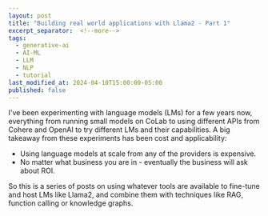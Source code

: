 ```yaml
---
layout: post
title: "Building real world applications with Llama2 - Part 1"
excerpt_separator:  <!--more-->
tags:
  - generative-ai
  - AI-ML
  - LLM
  - NLP
  - tutorial
last_modified_at: 2024-04-10T15:00:00-05:00
published: false
---
```


I've been experimenting with language models (LMs) for a few years now, everything from running small models on CoLab to using different APIs from Cohere and OpenAI to try different LMs and their capabilities. A big takeaway from these experiments has been cost and applicability:
* Using language models at scale from any of the providers is expensive. 
* No matter what business you are in - eventually the business will ask about ROI.

So this is a series of posts on using whatever tools are available to fine-tune and host LMs like Llama2, and combine them with techniques like RAG, function calling or knowledge graphs.

<!--more-->

